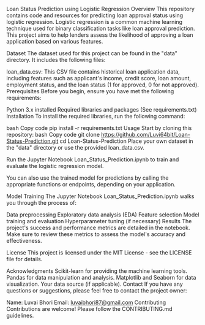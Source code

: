 Loan Status Prediction using Logistic Regression
Overview
This repository contains code and resources for predicting loan approval status using logistic regression. Logistic regression is a common machine learning technique used for binary classification tasks like loan approval prediction. This project aims to help lenders assess the likelihood of approving a loan application based on various features.

Dataset
The dataset used for this project can be found in the "data" directory. It includes the following files:

loan_data.csv: This CSV file contains historical loan application data, including features such as applicant's income, credit score, loan amount, employment status, and the loan status (1 for approved, 0 for not approved).
Prerequisites
Before you begin, ensure you have met the following requirements:

Python 3.x installed
Required libraries and packages (See requirements.txt)
Installation
To install the required libraries, run the following command:

bash
Copy code
pip install -r requirements.txt
Usage
Start by cloning this repository:
bash
Copy code
git clone https://github.com/Luvi64bit/Loan-Status-Prediction.git
cd Loan-Status-Prediction
Place your own dataset in the "data" directory or use the provided loan_data.csv.

Run the Jupyter Notebook Loan_Status_Prediction.ipynb to train and evaluate the logistic regression model.

You can also use the trained model for predictions by calling the appropriate functions or endpoints, depending on your application.

Model Training
The Jupyter Notebook Loan_Status_Prediction.ipynb walks you through the process of:

Data preprocessing
Exploratory data analysis (EDA)
Feature selection
Model training and evaluation
Hyperparameter tuning (if necessary)
Results
The project's success and performance metrics are detailed in the notebook. Make sure to review these metrics to assess the model's accuracy and effectiveness.

License
This project is licensed under the MIT License - see the LICENSE file for details.

Acknowledgments
Scikit-learn for providing the machine learning tools.
Pandas for data manipulation and analysis.
Matplotlib and Seaborn for data visualization.
Your data source (if applicable).
Contact
If you have any questions or suggestions, please feel free to contact the project owner:

Name: Luvai Bhori
Email: luvaibhori87@gmail.com
Contributing
Contributions are welcome! Please follow the CONTRIBUTING.md guidelines.

